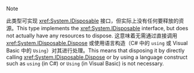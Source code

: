 > [!NOTE]
> <span data-ttu-id="d751f-101">此类型可实现 <xref:System.IDisposable> 接口，但实际上没有任何要释放的资源。</span><span class="sxs-lookup"><span data-stu-id="d751f-101">This type implements the <xref:System.IDisposable> interface, but does not actually have any resources to dispose.</span></span> <span data-ttu-id="d751f-102">这意味着无需通过直接调用 <xref:System.IDisposable.Dispose> 或使用语言构造（C# 中的 `using` 或 Visual Basic 中的 `Using`）对其进行处理。</span><span class="sxs-lookup"><span data-stu-id="d751f-102">This means that disposing it by directly calling <xref:System.IDisposable.Dispose> or by using a language construct such as `using` (in C#) or `Using` (in Visual Basic) is not necessary.</span></span>
